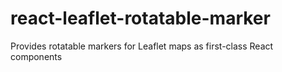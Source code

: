# react-leaflet-rotatable-marker
Provides rotatable markers for Leaflet maps as first-class React components
